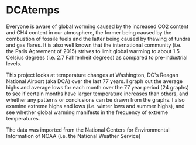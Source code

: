# DCAtemps

Everyone is aware of global worming caused by the increased CO2 content and CH4 content in our atmosphere, the former being caused by 
the combustion of fossile fuels and the latter being caused by thawing of tundra and gas flares. It is also well known that the international 
community (i.e. the Paris Agreement of 2015) strives to limit global warming to about 1.5 Celsius degrees (i.e. 2.7 Fahrenheit degrees) 
as compared to pre-industrial levels.

This project looks at temperature changes at Washington, DC's Reagan National Airport (aka DCA) over the last 77 years. I graph out the 
average highs and average lows for each month over the 77 year period (24 graphs) to see if certain months have larger temperature increases than others,
and whether any patterns or conclusions can be drawn from the graphs. I also examine extreme highs and lows (i.e. winter lows and summer highs), 
and see whether global warming manifests in the frequency of extreme temperatures.

The data was imported from the National Centers for Environmental Information of NOAA (i.e. the National Weather Service)
